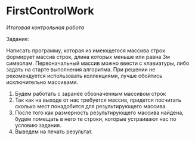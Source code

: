 # FirstControlWork
_Итоговая контрольная работа_

Задание:


Написать программу, которая из имеющегося массива строк формирует массив строк, длина которых меньше или равна 3м символам.
Первоначальный массив можно ввести с клавиатуры, либо задать на старте выполнения алгоритма. При решении не рекомендуется использовать коллекциями,
лучше обойтись исключительно массивами.

1. Будем работать с заранее обозначенным массивом строк
2. Так как на выходе от нас требуется массив, придется посчитать сколько мест понадобится для результирующего массива.
3. После того как размерность результирующего массива найдена, будем помещать в него те строки, которые устраивают нас по условию задания.
4. Выведем на печать результат.